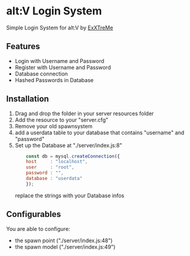 # alt:V Login System

Simple Login System for alt:V by [ExXTreMe](https://github.com/ExXTreMe315)

## Features

- Login with Username and Password
- Register with Username and Password
- Database connection
- Hashed Passwords in Database

## Installation

1. Drag and drop the folder in your server resources folder
2. Add the resource to your "server.cfg"
3. Remove your old spawnsystem
4. add a userdata table to your database that contains "username" and "password"
5. Set up the Database at "./server/index.js:8"
    ```js
        const db = mysql.createConnection({
        host     : "localhost",
        user     : "root",
        password : "",
        database : "userdata"
        });
    ```
    replace the strings with your Database infos

## Configurables

You are able to configure:
- the spawn point ("./server/index.js:48")
- the spawn model ("./server/index.js:49")